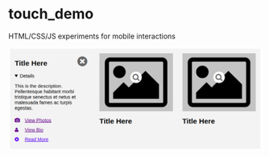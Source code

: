 # touch_demo
HTML/CSS/JS experiments for mobile interactions

![screenshot of resulting html](touch-demo-screenshot.png)
